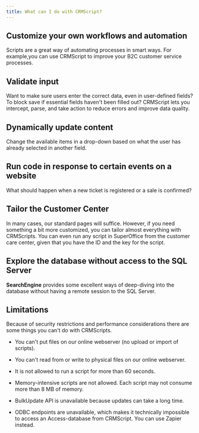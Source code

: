 ```yaml
---
title: What can I do with CRMScript?
---
```


## Customize your own workflows and automation

Scripts are a great way of automating processes in smart ways. For example,you can use CRMScript to improve your B2C customer service processes.

## Validate input

Want to make sure users enter the correct data, even in user-defined fields? To block save if essential fields haven't been filled out? CRMScript lets you intercept, parse, and take action to reduce errors and improve data quality.

## Dynamically update content

Change the available items in a drop-down based on what the user has already selected in another field.

## Run code in response to certain events on a website

What should happen when a new ticket is registered or a sale is confirmed?

## Tailor the Customer Center

In many cases, our standard pages will suffice. However, if you need something a bit more customized, you can tailor almost everything with CRMScripts. You can even run any script in SuperOffice from the customer care center, given that you have the ID and the key for the script.

## Explore the database without access to the SQL Server

**SearchEngine** provides some excellent ways of deep-diving into the database without having a remote session to the SQL Server.

## Limitations

Because of security restrictions and performance considerations there are some things you can't do with CRMScripts.

* You can't put files on our online webserver (no upload or import of scripts).
* You can't read from or write to physical files on our online webserver.
* It is not allowed to run a script for more than 60 seconds.
* Memory-intensive scripts are not allowed. Each script may not consume more than 8 MB of memory.
* BulkUpdate API is unavailable because updates can take a long time.

* ODBC endpoints are unavailable, which makes it technically impossible to access an Access-database from CRMScript. You can use Zapier instead.
